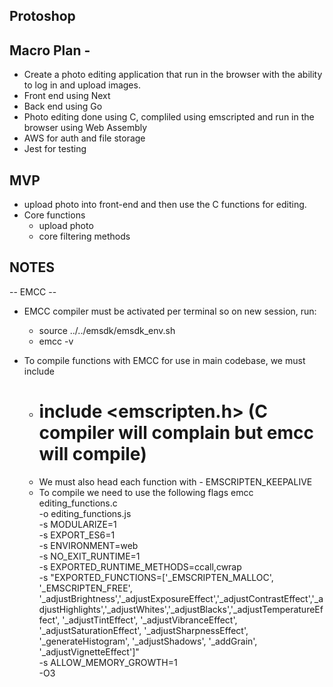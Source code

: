 ## Protoshop

## Macro Plan -
- Create a photo editing application that run in the browser with the ability to log in and upload images.
- Front end using Next
- Back end using Go
- Photo editing done using C, compliled using emscripted and run in the browser using Web Assembly
- AWS for auth and file storage
- Jest for testing

## MVP
- upload photo into front-end and then use the C functions for editing.
- Core functions
    - upload photo
    - core filtering methods

## NOTES

-- EMCC --

- EMCC compiler must be activated per terminal so on new session, run:
    - source ../../emsdk/emsdk_env.sh 
    - emcc -v

- To compile functions with EMCC for use in main codebase, we must include
    - # include <emscripten.h> (C compiler will complain but emcc will compile)
    - We must also head each function with - EMSCRIPTEN_KEEPALIVE
    - To compile we need to use the following flags 
        emcc editing_functions.c \
        -o editing_functions.js \
        -s MODULARIZE=1 \
        -s EXPORT_ES6=1 \
        -s ENVIRONMENT=web \
        -s NO_EXIT_RUNTIME=1 \
        -s EXPORTED_RUNTIME_METHODS=ccall,cwrap\
            -s "EXPORTED_FUNCTIONS=['_EMSCRIPTEN_MALLOC', '_EMSCRIPTEN_FREE', '_adjustBrightness','_adjustExposureEffect','_adjustContrastEffect','_adjustHighlights','_adjustWhites','_adjustBlacks','_adjustTemperatureEffect', '_adjustTintEffect', '_adjustVibranceEffect', '_adjustSaturationEffect', '_adjustSharpnessEffect', '_generateHistogram', '_adjustShadows', '_addGrain', '_adjustVignetteEffect']" \
            -s ALLOW_MEMORY_GROWTH=1 \
        -O3

